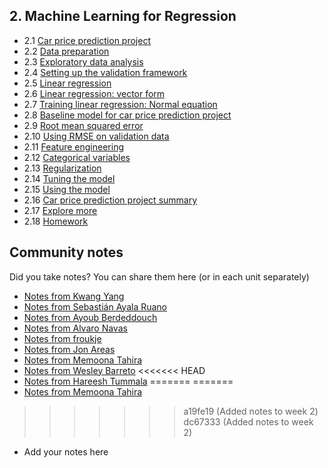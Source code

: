 ## 2. Machine Learning for Regression

- 2.1 [Car price prediction project](01-car-price-intro.md)
- 2.2 [Data preparation](02-data-preparation.md)
- 2.3 [Exploratory data analysis](03-eda.md)
- 2.4 [Setting up the validation framework](04-validation-framework.md)
- 2.5 [Linear regression](05-linear-regression-simple.md)
- 2.6 [Linear regression: vector form](06-linear-regression-vector.md)
- 2.7 [Training linear regression: Normal equation](07-linear-regression-training.md)
- 2.8 [Baseline model for car price prediction project](08-baseline-model.md)
- 2.9 [Root mean squared error](09-rmse.md)
- 2.10 [Using RMSE on validation data](10-car-price-validation.md)
- 2.11 [Feature engineering](11-feature-engineering.md)
- 2.12 [Categorical variables](12-categorical-variables.md)
- 2.13 [Regularization](13-regularization.md)
- 2.14 [Tuning the model](14-tuning-model.md)
- 2.15 [Using the model](15-using-model.md)
- 2.16 [Car price prediction project summary](16-summary.md)
- 2.17 [Explore more](17-explore-more.md)
- 2.18 [Homework](homework.md)



## Community notes

Did you take notes? You can share them here (or in each unit separately)

* [Notes from Kwang Yang](https://www.kaggle.com/kwangyangchia/notebook-for-lesson-2-mle)
* [Notes from Sebastián Ayala Ruano](https://github.com/sayalaruano/100DaysOfMLCode/blob/main/Regression/Notes/NotesDay5.md)
* [Notes from Ayoub Berdeddouch](https://github.com/ayoub-berdeddouch/mlbookcamp-homeworks/blob/main/Regression/homework_Regression_AyoubBerdeddouch.ipynb)
* [Notes from Alvaro Navas](https://github.com/ziritrion/ml-zoomcamp/blob/main/notes/02_linear_regression.md)
* [Notes from froukje](https://github.com/froukje/ml-zoomcamp/blob/main/week2/Lecture_2_car_price_prediction.ipynb)
* [Notes from Jon Areas](https://github.com/jxareas/Machine-Learning-Bookcamp-2022/blob/master/notes/02-regression.md)
* [Notes from Memoona Tahira](https://github.com/MemoonaTahira/MLZoomcamp2022/blob/main/Notes/Week_2-linear_regression/readme.md)
* [Notes from Wesley Barreto](https://github.com/wgb-10/ML-Zoomcamp-2022/blob/main/Session-Projects/02-Regression/my-notebook.ipynb)
<<<<<<< HEAD
* [Notes from Hareesh Tummala](https://github.com/tummala-hareesh/ml_zoomcamp_ht/blob/main/notes/week-2-notes.md)
=======
=======
* [Notes from Memoona Tahira](https://github.com/MemoonaTahira/MLZoomcamp2022/blob/main/Notes/readme.md#week-12-overview-structuring-a-machine-learning-project)
>>>>>>> a19fe19 (Added notes to week 2)
>>>>>>> dc67333 (Added notes to week 2)
* Add your notes here
